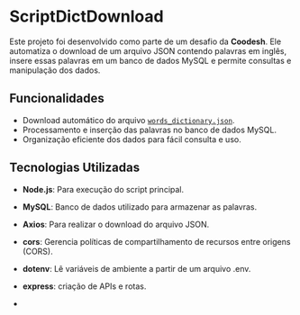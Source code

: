 # ScriptDictDownload

Este projeto foi desenvolvido como parte de um desafio da **Coodesh**. Ele automatiza o download de um arquivo JSON contendo palavras em inglês, insere essas palavras em um banco de dados MySQL e permite consultas e manipulação dos dados.

## Funcionalidades

- Download automático do arquivo [`words_dictionary.json`](https://github.com/dwyl/english-words/blob/master/words_dictionary.json).
- Processamento e inserção das palavras no banco de dados MySQL.
- Organização eficiente dos dados para fácil consulta e uso.

## Tecnologias Utilizadas

- **Node.js**: Para execução do script principal.
- **MySQL**: Banco de dados utilizado para armazenar as palavras.
- **Axios**: Para realizar o download do arquivo JSON.
- **cors**:  Gerencia políticas de compartilhamento de recursos entre origens (CORS).
- **dotenv**: Lê variáveis de ambiente a partir de um arquivo .env.
- **express**: criação de APIs e rotas.

- 
 
